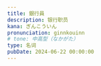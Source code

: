 ```yaml
---
title: 銀行員
description: 银行职员
kana: ぎんこういん
pronunciation: ginnkouinn
# tone: 中高型（なかがた）
type: 名词
pubDate: 2024-06-22 00:00:00
---
```

